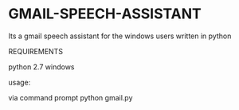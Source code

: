 # GMAIL-SPEECH-ASSISTANT
Its a gmail speech assistant for the windows users written in python  

REQUIREMENTS 

python 2.7
windows 

usage:

via command prompt
python gmail.py 
